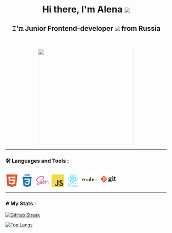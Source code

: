 <h1 align="center">Hi there, I'm Alena
<img src="https://github.com/blackcater/blackcater/raw/main/images/Hi.gif" height="32"/></h1>
<h2 align="center">𝙸'𝚖 Junior Frontend-developer <img src="https://media.giphy.com/media/RbDKaczqWovIugyJmW/giphy.gif" height="32"/> from Russia</h2>
<div align="center"><img src="https://komarev.com/ghpvc/?username=007Alena&style=flat-square&color=blue" alt=""/></div> <br>
<div align="center"><img align="center" src="https://media.giphy.com/media/umYMU8G2ixG5mJBDo5/giphy.gif" width="300" height="300"/></div>

---

### :hammer_and_wrench: Languages and Tools :

<div>
   <img src="https://github.com/devicons/devicon/blob/master/icons/html5/html5-original.svg" title="HTML5" alt="HTML" width="40" height="40"/>&nbsp;
  <img src="https://github.com/devicons/devicon/blob/master/icons/css3/css3-plain-wordmark.svg"  title="CSS3" alt="CSS" width="40" height="40"/>&nbsp;
  <img src="https://github.com/devicons/devicon/blob/master/icons/sass/sass-original.svg"  title="SASS" alt="SASS" width="40" height="40"/>&nbsp;
  <img src="https://github.com/devicons/devicon/blob/master/icons/javascript/javascript-original.svg" title="JavaScript" alt="JavaScript" width="40" height="40"/>&nbsp;
   <img src="https://github.com/devicons/devicon/blob/master/icons/react/react-original-wordmark.svg" title="React" alt="React" width="40" height="40"/>&nbsp;
  <img src="https://github.com/devicons/devicon/blob/master/icons/nodejs/nodejs-original-wordmark.svg" title="NodeJS" alt="NodeJS" width="50" height="50"/>&nbsp;
  <img src="https://github.com/devicons/devicon/blob/master/icons/git/git-original-wordmark.svg" title="Git" **alt="Git" width="50" height="50"/>
 </div>
 
 ---
 
 ### :fire: My Stats :
[![GitHub Streak](http://github-readme-streak-stats.herokuapp.com?user=007Alena&theme=dark&background=000000)](https://git.io/streak-stats)

 [![Top Langs](https://github-readme-stats.vercel.app/api/top-langs/?username=007Alena&layout=compact&theme=vision-friendly-dark)](https://github.com/anuraghazra/github-readme-stats)

